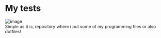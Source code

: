 # My tests
![image](https://img.shields.io/github/license/Alphvino/mytests)<br>
Simple as it is, repository where i put some of my programming files or also dotfiles!
